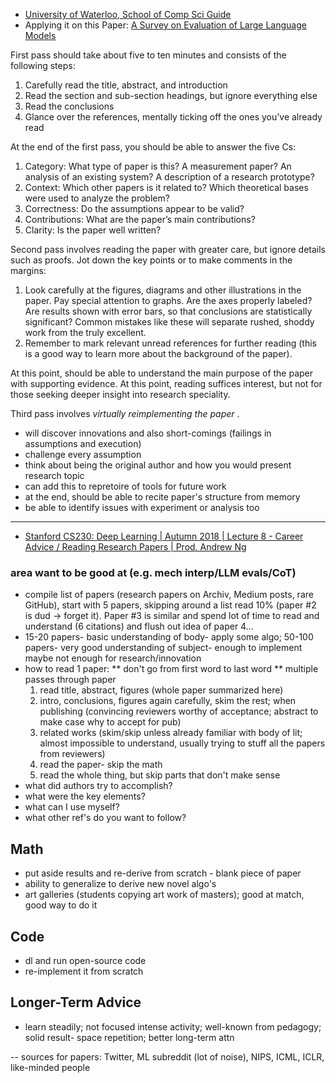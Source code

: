 * [University of Waterloo, School of Comp Sci Guide](https://web.stanford.edu/class/ee384m/Handouts/HowtoReadPaper.pdf)
* Applying it on this Paper: [A Survey on Evaluation of Large Language Models](https://arxiv.org/pdf/2307.03109)

First pass should take about five to ten minutes and consists of the following steps:
1. Carefully read the title, abstract, and introduction
2. Read the section and sub-section headings, but ignore
everything else
3. Read the conclusions
4. Glance over the references, mentally ticking off the
ones you’ve already read

At the end of the first pass, you should be able to answer
the five Cs:
1. Category: What type of paper is this? A measurement paper? An analysis of an existing system? A
description of a research prototype?
2. Context: Which other papers is it related to? Which
theoretical bases were used to analyze the problem?
3. Correctness: Do the assumptions appear to be valid?
4. Contributions: What are the paper’s main contributions?
5. Clarity: Is the paper well written?

Second pass involves reading the paper with greater care, but ignore details such as proofs. Jot down the key
points or to make comments in the margins:
1. Look carefully at the figures, diagrams and other illustrations in the paper. Pay special attention to graphs.
Are the axes properly labeled? Are results shown with
error bars, so that conclusions are statistically significant? Common mistakes like these will separate
rushed, shoddy work from the truly excellent.
2. Remember to mark relevant unread references for further reading (this is a good way to learn more about
the background of the paper).

At this point, should be able to understand the main purpose of the paper with supporting evidence. At this point, reading suffices interest, but not for those seeking deeper insight into research speciality.

Third pass involves _virtually reimplementing the paper_ . 
* will discover innovations and also short-comings (failings in assumptions and execution)
* challenge every assumption
* think about being the original author and how you would present research topic
* can add this to repretoire of tools for future work
* at the end, should be able to recite paper's structure from memory
* be able to identify issues with experiment or analysis too

___

* [Stanford CS230: Deep Learning | Autumn 2018 | Lecture 8 - Career Advice / Reading Research Papers | Prod. Andrew Ng](https://www.youtube.com/watch?v=733m6qBH-jI)
### area want to be good at (e.g. mech interp/LLM evals/CoT)
* compile list of papers (research papers on Archiv, Medium posts, rare GitHub), start with 5 papers, skipping around a list
read 10% (paper #2 is dud -> forget it). Paper #3 is similar and spend lot of time to read and understand (6 citations) and flush out idea of paper 4...
* 15-20 papers- basic understanding of body- apply some algo; 50-100 papers- very good understanding of subject- enough to implement maybe not enough for research/innovation
* how to read 1 paper:
** don't go from first word to last word
** multiple passes through paper
  1. read title, abstract, figures (whole paper summarized here)
  2. intro, conclusions, figures again carefully, skim the rest; when publishing (convincing reviewers worthy of acceptance; abstract to make case why to accept for pub)
  3. related works (skim/skip unless already familiar with body of lit; almost impossible to understand, usually trying to stuff all the papers from reviewers)
  4. read the paper- skip the math
  5. read the whole thing, but skip parts that don't make sense
* what did authors try to accomplish?
* what were the key elements?
* what can I use myself?
* what other ref's do you want to follow?

## Math
* put aside results and re-derive from scratch - blank piece of paper
* ability to generalize to derive new novel algo's
* art galleries (students copying art work of masters); good at match, good way to do it

## Code
* dl and run open-source code
* re-implement it from scratch

## Longer-Term Advice
* learn steadily; not focused intense activity; well-known from pedagogy; solid result- space repetition; better long-term attn

-- sources for papers: Twitter, ML subreddit (lot of noise), NIPS, ICML, ICLR, like-minded people
